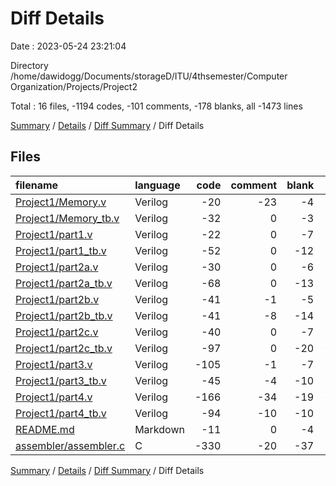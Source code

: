 # Diff Details

Date : 2023-05-24 23:21:04

Directory /home/dawidogg/Documents/storageD/ITU/4thsemester/Computer Organization/Projects/Project2

Total : 16 files,  -1194 codes, -101 comments, -178 blanks, all -1473 lines

[Summary](results.md) / [Details](details.md) / [Diff Summary](diff.md) / Diff Details

## Files
| filename | language | code | comment | blank | total |
| :--- | :--- | ---: | ---: | ---: | ---: |
| [Project1/Memory.v](/Project1/Memory.v) | Verilog | -20 | -23 | -4 | -47 |
| [Project1/Memory_tb.v](/Project1/Memory_tb.v) | Verilog | -32 | 0 | -3 | -35 |
| [Project1/part1.v](/Project1/part1.v) | Verilog | -22 | 0 | -7 | -29 |
| [Project1/part1_tb.v](/Project1/part1_tb.v) | Verilog | -52 | 0 | -12 | -64 |
| [Project1/part2a.v](/Project1/part2a.v) | Verilog | -30 | 0 | -6 | -36 |
| [Project1/part2a_tb.v](/Project1/part2a_tb.v) | Verilog | -68 | 0 | -13 | -81 |
| [Project1/part2b.v](/Project1/part2b.v) | Verilog | -41 | -1 | -5 | -47 |
| [Project1/part2b_tb.v](/Project1/part2b_tb.v) | Verilog | -41 | -8 | -14 | -63 |
| [Project1/part2c.v](/Project1/part2c.v) | Verilog | -40 | 0 | -7 | -47 |
| [Project1/part2c_tb.v](/Project1/part2c_tb.v) | Verilog | -97 | 0 | -20 | -117 |
| [Project1/part3.v](/Project1/part3.v) | Verilog | -105 | -1 | -7 | -113 |
| [Project1/part3_tb.v](/Project1/part3_tb.v) | Verilog | -45 | -4 | -10 | -59 |
| [Project1/part4.v](/Project1/part4.v) | Verilog | -166 | -34 | -19 | -219 |
| [Project1/part4_tb.v](/Project1/part4_tb.v) | Verilog | -94 | -10 | -10 | -114 |
| [README.md](/README.md) | Markdown | -11 | 0 | -4 | -15 |
| [assembler/assembler.c](/assembler/assembler.c) | C | -330 | -20 | -37 | -387 |

[Summary](results.md) / [Details](details.md) / [Diff Summary](diff.md) / Diff Details